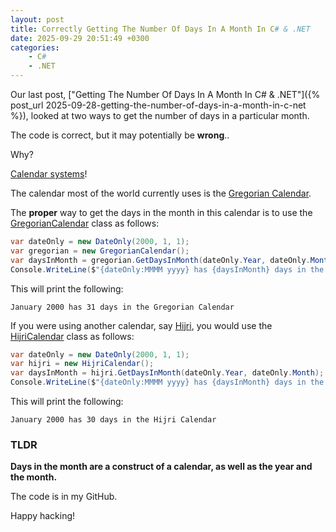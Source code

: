 ```yaml
---
layout: post
title: Correctly Getting The Number Of Days In A Month In C# & .NET
date: 2025-09-29 20:51:49 +0300
categories:
    - C#
    - .NET
---
```


Our last post, ["Getting The Number Of Days In A Month In C# & .NET"]({% post_url 2025-09-28-getting-the-number-of-days-in-a-month-in-c-net %}), looked at two ways to get the number of days in a particular month.

The code is correct, but it may potentially be **wrong**..

Why?

[Calendar systems](https://en.wikipedia.org/wiki/Calendar)!

The calendar most of the world currently uses is the [Gregorian Calendar](https://en.wikipedia.org/wiki/Gregorian_calendar).

The **proper** way to get the days in the month in this calendar is to use the [GregorianCalendar](https://learn.microsoft.com/en-us/dotnet/api/system.globalization.gregoriancalendar?view=net-9.0) class as follows:

```c#
var dateOnly = new DateOnly(2000, 1, 1);
var gregorian = new GregorianCalendar();
var daysInMonth = gregorian.GetDaysInMonth(dateOnly.Year, dateOnly.Month);
Console.WriteLine($"{dateOnly:MMMM yyyy} has {daysInMonth} days in the Gregorian Calendar");
```

This will print the following:

```plaintext
January 2000 has 31 days in the Gregorian Calendar
```

If you were using another calendar, say [Hijri](https://en.wikipedia.org/wiki/Islamic_calendar), you would use the [HijriCalendar](https://learn.microsoft.com/en-us/dotnet/api/system.globalization.hijricalendar?view=net-9.0) class as follows:

```c#
var dateOnly = new DateOnly(2000, 1, 1);
var hijri = new HijriCalendar();
var daysInMonth = hijri.GetDaysInMonth(dateOnly.Year, dateOnly.Month);
Console.WriteLine($"{dateOnly:MMMM yyyy} has {daysInMonth} days in the Hijri Calendar");
```

This will print the following:

```plaintext
January 2000 has 30 days in the Hijri Calendar
```

### TLDR

**Days in the month are a construct of a calendar, as well as the year and the month.**

The code is in my GitHub.

Happy hacking!
